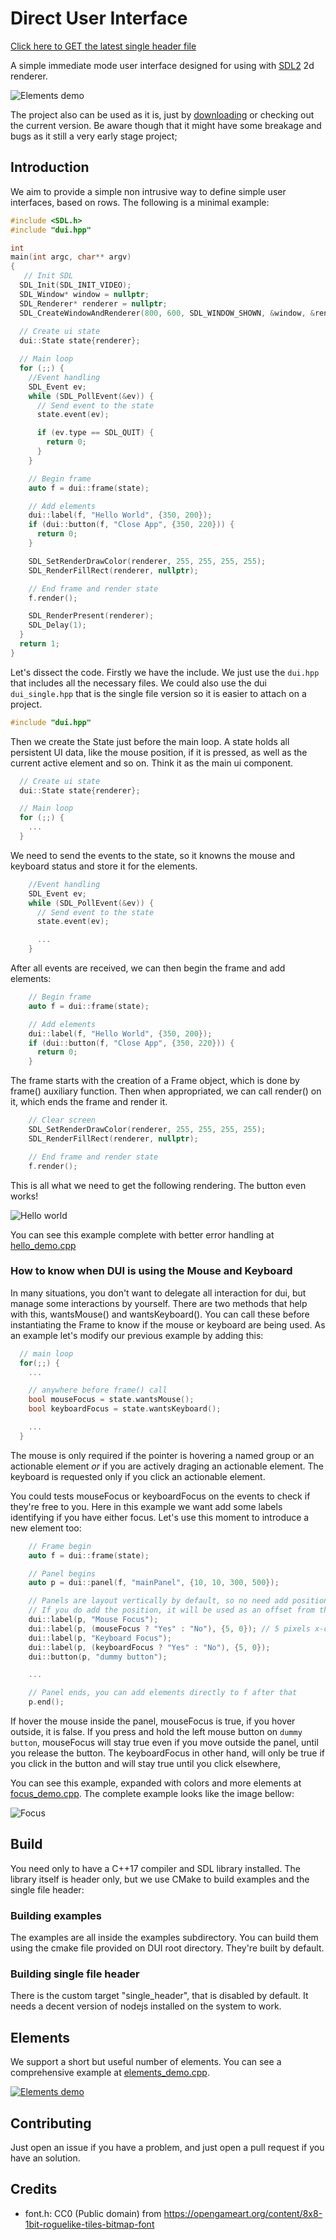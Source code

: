 Direct User Interface
=====================

[Click here to GET the latest single header file][dui_single]

A simple immediate mode user interface designed for using with [SDL2][SDL2] 2d
renderer.

![Elements demo](examples/elements_demo.png)

The project also can be used as it is, just by [downloading][dui_single] or
checking out the current version. Be aware though that it might have some
breakage and bugs as it still a very early stage project;

[SDL2]: https://www.libsdl.org/
[dui_single]: https://github.com/talesm/dui/releases/download/v0.2.1/dui_single.hpp

Introduction
------------

We aim to provide a simple non intrusive way to define simple user interfaces,
based on rows. The following is a minimal example:

```cpp
#include <SDL.h>
#include "dui.hpp"

int
main(int argc, char** argv)
{
   // Init SDL
  SDL_Init(SDL_INIT_VIDEO);
  SDL_Window* window = nullptr;
  SDL_Renderer* renderer = nullptr;
  SDL_CreateWindowAndRenderer(800, 600, SDL_WINDOW_SHOWN, &window, &renderer);
  
  // Create ui state
  dui::State state{renderer};

  // Main loop
  for (;;) {
    //Event handling
    SDL_Event ev;
    while (SDL_PollEvent(&ev)) {
      // Send event to the state
      state.event(ev);

      if (ev.type == SDL_QUIT) {
        return 0;
      }
    }

    // Begin frame
    auto f = dui::frame(state);

    // Add elements
    dui::label(f, "Hello World", {350, 200});
    if (dui::button(f, "Close App", {350, 220})) {
      return 0;
    }

    SDL_SetRenderDrawColor(renderer, 255, 255, 255, 255);
    SDL_RenderFillRect(renderer, nullptr);

    // End frame and render state
    f.render();

    SDL_RenderPresent(renderer);
    SDL_Delay(1);
  }
  return 1;
}
```

Let's dissect the code. Firstly we have the include. We just use the `dui.hpp`
that includes all the necessary files. We could also use the dui
`dui_single.hpp` that is the single file version so it is easier to attach on a
project.

```cpp
#include "dui.hpp"
```

Then we create the State just before the main loop. A state holds all persistent
UI data, like the mouse position, if it is pressed, as well as the current
active element and so on. Think it as the main ui component.

```cpp
  // Create ui state
  dui::State state{renderer};

  // Main loop
  for (;;) {
    ...
  }
```

We need to send the events to the state, so it knowns the mouse and keyboard
status and store it for the elements.

```cpp
    //Event handling
    SDL_Event ev;
    while (SDL_PollEvent(&ev)) {
      // Send event to the state
      state.event(ev);

      ...
    }
```

After all events are received, we can then
begin the frame and add elements:

```cpp
    // Begin frame
    auto f = dui::frame(state);

    // Add elements
    dui::label(f, "Hello World", {350, 200});
    if (dui::button(f, "Close App", {350, 220})) {
      return 0;
    }
```

The frame starts with the creation of a Frame object, which is done by frame()
auxiliary function. Then when appropriated, we can call render() on it, which
ends the frame and render it.

```cpp
    // Clear screen
    SDL_SetRenderDrawColor(renderer, 255, 255, 255, 255);
    SDL_RenderFillRect(renderer, nullptr);

    // End frame and render state
    f.render();
```

This is all what we need to get the following rendering. The button
even works!

![Hello world](examples/hello_demo.png)

You can see this example complete with better error handling at
[hello_demo.cpp][hello_demo]

[hello_demo]: examples/hello_demo.cpp

### How to know when DUI is using the Mouse and Keyboard

In many situations, you don't want to delegate all interaction for dui, but
manage some interactions by yourself. There are two methods that help with this,
wantsMouse() and wantsKeyboard(). You can call these before instantiating the
Frame to know if the mouse or keyboard are being used. As an example let's
modify our previous example by adding this:

```cpp
  // main loop
  for(;;) {
    ...

    // anywhere before frame() call
    bool mouseFocus = state.wantsMouse();
    bool keyboardFocus = state.wantsKeyboard();

    ...
  }
```

The mouse is only required if the pointer is hovering a named group or an
actionable element *or* if you are actively draging an actionable element. The
keyboard is requested only if you click an actionable element.

You could tests mouseFocus or keyboardFocus on the events to check if they're
free to you. Here in this example we want add some labels identifying if you
have either focus. Let's use this moment to introduce a new element too:

```cpp
    // Frame begin
    auto f = dui::frame(state);

    // Panel begins
    auto p = dui::panel(f, "mainPanel", {10, 10, 300, 500});

    // Panels are layout vertically by default, so no need add position
    // If you do add the position, it will be used as an offset from the panel
    dui::label(p, "Mouse Focus");
    dui::label(p, (mouseFocus ? "Yes" : "No"), {5, 0}); // 5 pixels x-offset
    dui::label(p, "Keyboard Focus");
    dui::label(p, (keyboardFocus ? "Yes" : "No"), {5, 0});
    dui::button(p, "dummy button");

    ...

    // Panel ends, you can add elements directly to f after that
    p.end();
```

If hover the mouse inside the panel, mouseFocus is true, if you hover outside,
it is false. If you press and hold the left mouse button on `dummy button`,
mouseFocus will stay true even if you move outside the panel, until you release
the button. The keyboardFocus in other hand, will only be true if you click in
the button and will stay true until you click elsewhere,

You can see this example, expanded with colors and more elements at
[focus_demo.cpp][focus_demo]. The complete example looks like the image bellow:

![Focus](examples/focus_demo.gif)

[focus_demo]: examples/focus_demo.cpp

Build
-----

You need only to have a C++17 compiler and SDL library installed. The library
itself is header only, but we use CMake to build examples and the single file
header:

### Building examples

The examples are all inside the examples subdirectory. You can build them using
the cmake file provided on DUI root directory. They're built by default.

### Building single file header

There is the custom target "single_header", that is disabled by default. It
needs a decent version of nodejs installed on the system to work.

Elements
--------

We support a short but useful number of elements. You can see a comprehensive
example at [elements_demo.cpp][elements_demo].

[![Elements demo](examples/elements_demo.png)][elements_demo]

[elements_demo]: examples/elements_demo.cpp

Contributing
------------

Just open an issue if you have a problem, and just open a pull request if you
have an solution.

Credits
-------

- font.h: CC0 (Public domain) from
  <https://opengameart.org/content/8x8-1bit-roguelike-tiles-bitmap-font>

